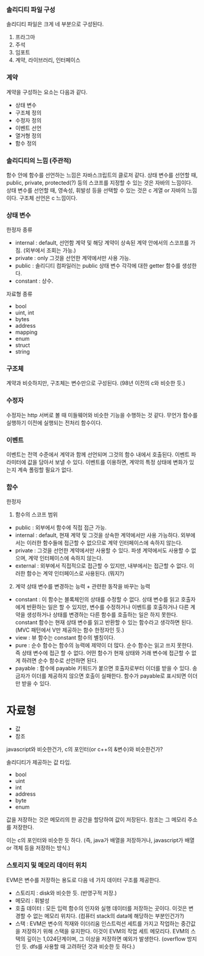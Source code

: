 ### 솔리디티 파일 구성

솔리디티 파일은 크게 네 부분으로 구성된다.

1. 프라그마
2. 주석
3. 임포트
4. 계약, 라이브러리, 인터페이스


### 계약

계약을 구성하는 요소는 다음과 같다.

- 상태 변수
- 구조체 정의
- 수정자 정의
- 이벤트 선언
- 열거형 정의
- 함수 정의


### 솔리디티의 느낌 (주관적)

함수 안에 함수를 선언하는 느낌은 자바스크립트의 클로저 같다.
상태 변수를 선언할 때, public, private, protected(?) 등의 스코프를 지정할 수 있는 것은 자바의 느낌이다.
상태 변수를 선언할 때, 영속성, 휘발성 등을 선택할 수 있는 것은 c 게열 or 자바의 느낌이다.
구조체 선언은 c 느낌이다.


### 상태 변수

한정자 종류

- internal : default, 선언함 계약 및 해당 계약이 상속된 계약 안에서의 스코프를 가짐. (외부에서 조회는 가능.)
- private : only 그것을 선언한 계약에서만 사용 가능.
- public : 솔리디티 컴파일러는 public 상태 변수 각각에 대한 getter 함수를 생성한다.
- constant : 상수.

자료형 종류

- bool
- uint, int
- bytes
- address
- mapping
- enum
- struct
- string


### 구조체

계약과 비슷하지만, 구조체는 변수만으로 구성된다. (98년 이전의 c와 비슷한 듯.)


### 수정자

수정자는 http 서버로 볼 때 미들웨어와 비슷한 기능을 수행하는 것 같다.
무언가 함수를 실행하기 이전에 실행되는 전처리 함수이다.


### 이벤트

이벤트는 전역 수준에서 계약과 함께 선언되며 그것의 함수 내에서 호출된다.
이벤트 파라미터에 값을 담아서 보낼 수 있다.
이벤트를 이용하면, 계약의 특정 상태에 변화가 있는지 계속 폴링할 필요가 없다.


### 함수

한정자

1. 함수의 스코프 범위

- public : 외부에서 함수에 직접 접근 가능.
- internal : default, 현재 계약 및 그것을 상속한 계약에서만 사용 가능하다. 외부에서는 이러한 함수들에 접근할 수 없으므로 계약 인터페이스에 속하지 않는다.
- private : 그것을 선언한 계약에서만 사용할 수 있다. 파생 계약에서도 사용할 수 없으며, 계약 인터페이스에 속하지 않는다.
- external : 외부에서 직접적으로 접근할 수 있지만, 내부에서는 접근할 수 없다. 이러한 함수는 계약 인터페이스로 사용된다. (뭐지?)


2. 계약 상태 변수를 변경하는 능력 + 관련한 동작을 바꾸는 능력

- constant : 이 함수는 블록체인의 상태를 수정할 수 없다. 상태 변수를 읽고 호출자에게 반환하는 일은 할 수 있지만, 변수를 수정하거나 이벤트를 호출하거나 다른 계약을 생성하거나 상태를 변경하는 다른 함수를 호출하는 일은 하지 못한다. constant 함수는 현재 상태 변수를 읽고 반환할 수 있는 함수라고 생각하면 된다. (MVC 패턴에서 V만 제공하는 함수 한정자인 듯.)
- view : 뷰 함수는 constant 함수의 별칭이다.
- pure : 순수 함수는 함수의 능력에 제약이 더 많다. 순수 함수는 읽고 쓰지 못한다. 즉 상태 변수에 접근 할 수 없다. 어떤 함수가 현재 상태와 거래 변수에 접근할 수 없게 하려면 순수 함수로 선언하면 된다.
- payable : 함수에 payable 키워드가 붙으면 호출자로부터 이더를 받을 수 있다. 송금자가 이더를 제공하지 않으면 호출이 실패한다. 함수가 payable로 표시되면 이더만 받을 수 있다.


# 자료형

- 값
- 참조

javascript와 비슷한건가, c의 포인터(or c++의 &변수)와 비슷한건가?


솔리디티가 제공하는 값 타입.

- bool
- uint
- int
- address
- byte
- enum


값을 저장하는 것은 메모리의 한 공간을 할당하여 값이 저장된다.
참조는 그 메모리 주소를 저장한다.

이는 c의 포인터와 비슷한 듯 하다. (즉, java가 배열을 저장하거나, javascript가 배열 or 객체 등을 저장하는 방식.)


### 스토리지 및 메모리 데이터 위치

EVM은 변수를 저장하는 용도로 다음 네 가지 데이터 구조를 제공한다.

- 스토리지 : disk와 비슷한 듯. (반영구적 저장.)
- 메모리 : 휘발성
- 호출 데이터 : 모든 입력 함수의 인자와 실행 데이터를 저장하는 곳이다. 이것은 변경할 수 없는 메모리 위치다. (컴퓨터 stack의 data에 해당하는 부분인건가?)
- 스택 : EVM은 변수의 적재와 이더리움 인스트럭션 세트를 가지고 작업하는 중간값을 저장하기 위해 스택을 유지한다. 이것이 EVM의 작업 세트 메모리다. EVM의 스택의 깊이는 1,024단계이며, 그 이상을 저장하면 예외가 발생한다. (overflow 방지인 듯. dfs를 사용할 때 고려하던 것과 비슷한 듯 하다.)